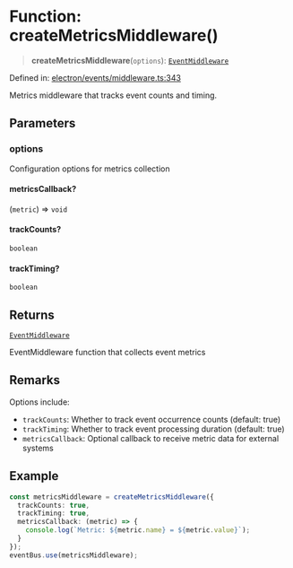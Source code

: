 # Function: createMetricsMiddleware()

> **createMetricsMiddleware**(`options`): [`EventMiddleware`](../../TypedEventBus/type-aliases/EventMiddleware.md)

Defined in: [electron/events/middleware.ts:343](https://github.com/Nick2bad4u/Uptime-Watcher/blob/2a45eeb1723f8f7089001af2c92aa07d82dfe7e4/electron/events/middleware.ts#L343)

Metrics middleware that tracks event counts and timing.

## Parameters

### options

Configuration options for metrics collection

#### metricsCallback?

(`metric`) => `void`

#### trackCounts?

`boolean`

#### trackTiming?

`boolean`

## Returns

[`EventMiddleware`](../../TypedEventBus/type-aliases/EventMiddleware.md)

EventMiddleware function that collects event metrics

## Remarks

Options include:
- `trackCounts`: Whether to track event occurrence counts (default: true)
- `trackTiming`: Whether to track event processing duration (default: true)
- `metricsCallback`: Optional callback to receive metric data for external systems

## Example

```typescript
const metricsMiddleware = createMetricsMiddleware({
  trackCounts: true,
  trackTiming: true,
  metricsCallback: (metric) => {
    console.log(`Metric: ${metric.name} = ${metric.value}`);
  }
});
eventBus.use(metricsMiddleware);
```
